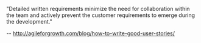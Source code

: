 

"Detailed written requirements minimize the need for collaboration within the team and actively prevent the customer requirements to emerge during the development."

-- http://agileforgrowth.com/blog/how-to-write-good-user-stories/
